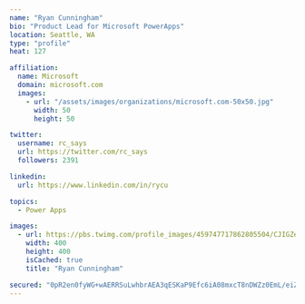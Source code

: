 ```yaml
---
name: "Ryan Cunningham"
bio: "Product Lead for Microsoft PowerApps"
location: Seattle, WA
type: "profile"
heat: 127

affiliation:
  name: Microsoft
  domain: microsoft.com
  images:
    - url: "/assets/images/organizations/microsoft.com-50x50.jpg"
      width: 50
      height: 50

twitter:
  username: rc_says
  url: https://twitter.com/rc_says
  followers: 2391

linkedin:
  url: https://www.linkedin.com/in/rycu

topics:
  - Power Apps

images:
  - url: https://pbs.twimg.com/profile_images/459747717862805504/CJIGZejd_400x400.png
    width: 400
    height: 400
    isCached: true
    title: "Ryan Cunningham"

secured: "0pR2en0fyWG+wAERRSuLwhbrAEA3qESKaP9Efc6iA08mxcT8nDWZz0EmL/eiZijv7iOHE8oQYMY4mYBElQ6KTowPDlMZUGYxl9W1xTPTPC4asZMhicm591X9Nlm+tkYvGrveRDwEhXnUDlpRs188c1KZOUQKdqOdGCl/llk0iqXc4qaubCM0qHDtKywb1x25V1erF56KGpltreiQcqhctX7vFVONNgbXl7ELk0Lv+sRp9hvxk6M+tBOU3qlZWZXKDmRZXWg5hp7ADx+aV9oAKfSlHPtX0t4S9LdB7AFTmwTVK69PFvc9gNtREGixnXHFdpPkf6mNUf9nnF8WW06ferXsNcig9NN7/KnbCr7DBa1yVhVYCPwWIT0WyeIVY0OYAnwmZChrLPosphl5Yp/SXQrqIW4aINPvYm8mZhPTsIw=;F02LngziXDl5l8uJgGeDcw=="
---
```


